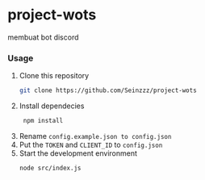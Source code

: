 # project-wots
membuat bot discord 

### Usage
1. Clone this repository
    ```bash
   git clone https://github.com/Seinzzz/project-wots
    ```
3. Install dependecies
   ```bash
    npm install
    ```
6. Rename `config.example.json to config.json`
7. Put the `TOKEN` and `CLIENT_ID` to `config.json`
8. Start the development environment
    ```bash
    node src/index.js
     ```

